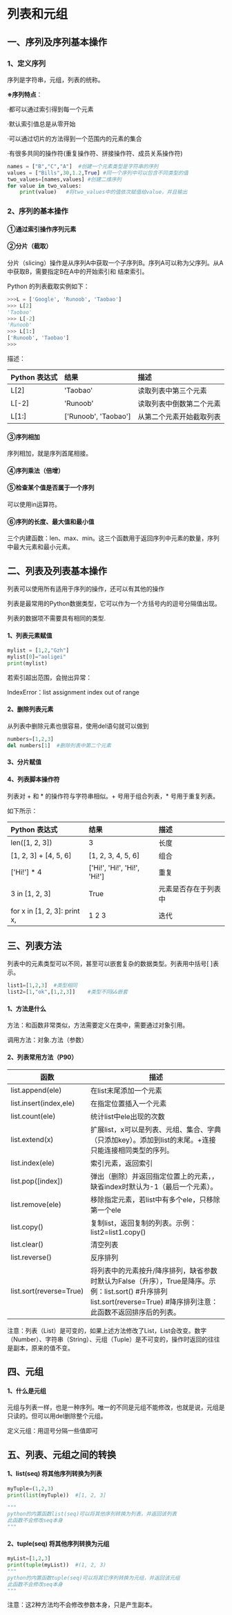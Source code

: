 # 列表和元组

## 一、序列及序列基本操作

### 1、定义序列

序列是字符串，元组，列表的统称。

**※序列特点**：

·都可以通过索引得到每一个元素

·默认索引值总是从零开始

·可以通过切片的方法得到一个范围内的元素的集合

·有很多共同的操作符(重复操作符、拼接操作符、成员关系操作符)

```python
names = ["B","C","A"]  #创建一个元素类型是字符串的序列
values = ["Bills",30,1.2,True] #同一个序列中可以包含不同类型的值
two_values=[names,values] #创建二维序列
for value in two_values:
    print(value)   #将two_values中的值依次赋值给value，并且输出
```

### 2、序列的基本操作

#### ①通过索引操作序列元素

#### ②分片（截取）

分片（slicing）操作是从序列A中获取一个子序列B。序列A可以称为父序列。从A中获取B，需要指定B在A中的开始索引和 结束索引。

Python 的列表截取实例如下：

```python
>>>L = ['Google', 'Runoob', 'Taobao']
>>> L[2]
'Taobao'
>>> L[-2]
'Runoob'
>>> L[1:]
['Runoob', 'Taobao']
>>>
```

描述：

| Python 表达式 | 结果                 | 描述                     |
| :------------ | :------------------- | :----------------------- |
| L[2]          | 'Taobao'             | 读取列表中第三个元素     |
| L[-2]         | 'Runoob'             | 读取列表中倒数第二个元素 |
| L[1:]         | ['Runoob', 'Taobao'] | 从第二个元素开始截取列表 |

#### ③序列相加

序列相加，就是序列首尾相接。

#### ④序列乘法（倍增）

#### ⑤检查某个值是否属于一个序列

可以使用in运算符。

#### ⑥序列的长度、最大值和最小值

三个内建函数：len、max、min。这三个函数用于返回序列中元素的数量，序列中最大元素和最小元素。

## 二、列表及列表基本操作

列表可以使用所有适用于序列的操作，还可以有其他的操作

列表是最常用的Python数据类型，它可以作为一个方括号内的逗号分隔值出现。

列表的数据项不需要具有相同的类型.

#### 1、列表元素赋值

```python
mylist = [1,2,"Gzh"]
mylist[0]="aoligei"
print(mylist)
```

若索引超出范围，会抛出异常：

IndexError：list assignment index out of range

#### 2、删除列表元素

从列表中删除元素也很容易，使用del语句就可以做到

```python
numbers=[1,2,3]
del numbers[1]  #删除列表中第二个元素
```

#### 3、分片赋值

#### 4、列表脚本操作符

列表对 + 和 * 的操作符与字符串相似。+ 号用于组合列表，* 号用于重复列表。

如下所示：

| Python 表达式                | 结果                         | 描述                 |
| :--------------------------- | :--------------------------- | :------------------- |
| len([1, 2, 3])               | 3                            | 长度                 |
| [1, 2, 3] + [4, 5, 6]        | [1, 2, 3, 4, 5, 6]           | 组合                 |
| ['Hi!'] * 4                  | ['Hi!', 'Hi!', 'Hi!', 'Hi!'] | 重复                 |
| 3 in [1, 2, 3]               | True                         | 元素是否存在于列表中 |
| for x in [1, 2, 3]: print x, | 1 2 3                        | 迭代                 |

## 三、列表方法

列表中的元素类型可以不同，甚至可以嵌套复杂的数据类型。列表用中括号[ ]表示。

```python
list1=[1,2,3]  #类型相同
list2=[1,"ok",[1,2,3]]    #类型不同&&嵌套
```

#### 1、方法是什么

方法：和函数非常类似，方法需要定义在类中，需要通过对象引用。

调用方法：对象.方法（参数）

#### 2、列表常用方法（P90）

| 函数                    | 描述                                                         |
| ----------------------- | ------------------------------------------------------------ |
| list.append(ele)        | 在list末尾添加一个元素                                       |
| list.insert(index,ele)  | 在指定位置插入一个元素                                       |
| list.count(ele)         | 统计list中ele出现的次数                                      |
| list.extend(x)          | 扩展list，x可以是列表、元组、集合、字典（只添加key）。添加到list的末尾。+连接只能连接相同类型的序列。 |
| list.index(ele)         | 索引元素，返回索引                                           |
| list.pop([index])       | 弹出（删除）并返回指定位置上的元素，，缺省index时默认为-1（最后一个元素）。 |
| list.remove(ele)        | 移除指定元素，若list中有多个ele，只移除第一个ele             |
| list.copy()             | 复制list，返回复制的列表。示例：list2=list1.copy()           |
| list.clear()            | 清空列表                                                     |
| list.reverse()          | 反序排列                                                     |
| list.sort(reverse=True) | 将列表中的元素按升/降序排列，缺省参数时默认为False（升序），True是降序。示例：list.sort()   #升序排列list.sort(reverse=True)   #降序排列注意：此函数不返回排序后的列表。 |

注意：列表（List）是可变的，如果上述方法修改了List，List会改变。数字（Number）、字符串（String）、元组（Tuple）是不可变的，操作时返回的往往是副本，原来的值不变。

## 四、元组

#### 1、什么是元组

元组与列表一样，也是一种序列。唯一的不同是元组不能修改，也就是说，元组是只读的。但可以用del删除整个元组。

定义元组：用逗号分隔一些值即可

## 五、列表、元组之间的转换

#### 1、list(seq)    将其他序列转换为列表

```python
myTuple=(1,2,3)
print(list(myTuple))  #[1, 2, 3]

"""
python的内置函数list(seq)可以将其他序列转换为列表，并返回该列表
此函数不会修改seq本身
""" 
```

#### 2、tuple(seq)   将其他序列转换为元组

```python
myList=[1,2,3]
print(tuple(myList))  #(1, 2, 3)
"""
python的内置函数tuple(seq)可以将其它序列转换为元组，并返回该元组
此函数不会修改seq本身
"""
```

注意：这2种方法均不会修改参数本身，只是产生副本。